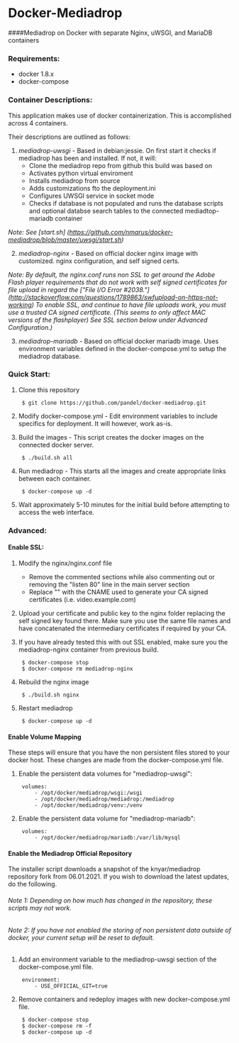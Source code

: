 # Docker-Mediadrop
####Mediadrop on Docker with separate Nginx, uWSGI, and MariaDB containers

### Requirements:

- docker 1.8.x
- docker-compose

### Container Descriptions:
This application makes use of docker containerization. This is accomplished across 4 containers.

Their descriptions are outlined as follows:

1. *mediadrop-uwsgi* - Based in debian:jessie. On first start it checks if mediadrop has been and installed. If not, it will:
    * Clone the mediadrop repo from github this build was based on
    * Activates python virtual enviroment
    * Installs mediadrop from source
    * Adds customizations fto the deployment.ini
    * Configures UWSGI service in socket mode
    * Checks if database is not populated and runs the database scripts and optional databse search tables to the connected mediadtop-mariadb container


*Note: See [start.sh] (https://github.com/nmarus/docker-mediadrop/blob/master/uwsgi/start.sh)*


2. *mediadrop-nginx* - Based on official docker nginx image with customized.
nginx configuration, and self signed certs.


*Note: By default, the nginx.conf runs non SSL to get around the Adobe Flash player requirements that do not work with self signed certificates for file upload in regard the ["File I/O Error #2038."] (http://stackoverflow.com/questions/1789863/swfupload-on-https-not-working) To enable SSL, and continue to have file uploads work, you must use a trusted CA signed certificate. (This seems to only affect MAC versions of the flashplayer) See SSL section below under Advanced Configuration.)*


3. *mediadrop-mariadb* - Based on official docker mariadb image. Uses environment variables defined in the docker-compose.yml to setup the mediadrop database.

### Quick Start:

1. Clone this repository

        $ git clone https://github.com/pandel/docker-mediadrop.git

2. Modify docker-compose.yml - Edit environment variables to include specifics for
deployment. It will however, work as-is.

3. Build the images - This script creates the docker images on the connected docker server.

        $ ./build.sh all

4. Run mediadrop - This starts all the images and create appropriate links between each container.

        $ docker-compose up -d

5. Wait approximately 5-10 minutes for the initial build before attempting to access the web interface.

### Advanced:

#### Enable SSL:

1. Modify the nginx/nginx.conf file
    - Remove the commented sections while also commenting out or removing the "listen 80" line in the main server section
    - Replace "<fqdn>" with the CNAME used to generate your CA signed certificates (i.e. video.example.com)

2. Upload your certificate and public key to the nginx folder replacing the self signed key found there. Make sure you use the same file names and have concatenated the intermediary certificates if required by your CA.

3. If you have already tested this with out SSL enabled, make sure you the mediadrop-nginx container from previous build.

        $ docker-compose stop
        $ docker-compose rm mediadrop-nginx

4. Rebuild the nginx image

        $ ./build.sh nginx

5. Restart mediadrop

        $ docker-compose up -d

#### Enable Volume Mapping

These steps will ensure that you have the non persistent files stored to your docker host. These changes are made from the docker-compose.yml file.

1. Enable the persistent data volumes for "mediadrop-uwsgi":

        volumes:
            - /opt/docker/mediadrop/wsgi:/wsgi
            - /opt/docker/mediadrop/mediadrop:/mediadrop
            - /opt/docker/mediadrop/venv:/venv

2. Enable the persistent data volume for "mediadrop-mariadb":

        volumes:
            - /opt/docker/mediadrop/mariadb:/var/lib/mysql

#### Enable the Mediadrop Official Repository
The installer script downloads a snapshot of the knyar/mediadrop repository fork from 06.01.2021. If you wish to download the latest updates, do the following.

###### Note 1: Depending on how much has changed in the repository, these scripts may not work.

###### Note 2: If you have not enabled the storing of non persistent data outside of docker, your current setup will be reset to default.

1. Add an environment variable to the mediadrop-uwsgi section of the docker-compose.yml file.

        environment:
            - USE_OFFICIAL_GIT=true

2. Remove containers and redeploy images with new docker-compose.yml file.

        $ docker-compose stop
        $ docker-compose rm -f
        $ docker-compose up -d
